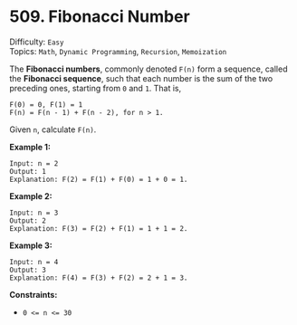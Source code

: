 # 509. Fibonacci Number

Difficulty: `Easy`  
Topics: `Math`, `Dynamic Programming`, `Recursion`, `Memoization`

The **Fibonacci numbers**, commonly denoted `F(n)` form a sequence, called the **Fibonacci sequence**, such that each
number is the sum of the two preceding ones, starting from `0` and `1`. That is,

```text
F(0) = 0, F(1) = 1  
F(n) = F(n - 1) + F(n - 2), for n > 1.
```

Given `n`, calculate `F(n)`.

**Example 1:**

```text
Input: n = 2
Output: 1
Explanation: F(2) = F(1) + F(0) = 1 + 0 = 1.
```

**Example 2:**

```text
Input: n = 3
Output: 2
Explanation: F(3) = F(2) + F(1) = 1 + 1 = 2.
```

**Example 3:**

```text
Input: n = 4
Output: 3
Explanation: F(4) = F(3) + F(2) = 2 + 1 = 3.
```

**Constraints:**

- `0 <= n <= 30`